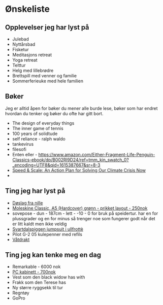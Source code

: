 # Ønskeliste

## Opplevelser jeg har lyst på
- Julebad
- Nyttårsbad
- Fisketur
- Meditasjons retreat
- Yoga retreat
- Telttur
- Helg med lillebrødre
- Brettspill med venner og familie
- Sommerferieuke med hele familien

## Bøker
Jeg er alltid åpen for bøker du mener alle burde lese, bøker som har endret hvordan du tenker og bøker du ofte har gitt bort.
- The design of everyday things
- The inner game of tennis
- 100 years of solidtude
- self reliance - ralph waldo
- tankevirus
- filesofi
 - Enten eller - https://www.amazon.com/Either-Fragment-Life-Penguin-Classics-ebook/dp/B002RI9D24/ref=tmm_kin_swatch_0?_encoding=UTF8&qid=1615387667&sr=8-3
 - [Speed & Scale: An Action Plan for Solving Our Climate Crisis Now](https://www.adlibris.com/no/bok/speedscale-9780241537770)
 - 

## Ting jeg har lyst på
- [Døslag fra nille](https://www.nille.no/produkter/kjokken/annet-kjokkenutstyr/p-108247-dorslag-noir-sort-metall-o22cm/?code=108247)
- [Moleskine Classic, A5 (Hardcover) grønn - prikket layout - 250nok](https://goodnotes.no/collections/moleskine/products/moleskine-classic-a5-hardcover?variant=39311761014830) 
- sovepose - dun - 187cm - lett - -10 - 0 for bruk på speidertur. har en for plussgrader og en for minus så trenger noe som fungerer godt når det er litt kaldt men ikke veldig
- [Svartdalspiggen jumpsuit i ullfrottè](https://www.sparkjop.no/svartdalspiggen-jumpsuit-i-ullfrott-_415292?level_1=61713)
- Pilot G-2 05 kulepenner med refils
- [Våtdrakt](https://prisguiden.no/produkt/head-multix-vl-fullsuit-herre-498407)

## Ting jeg kan tenke meg en dag
- Remarkable - 6000 nok
- [PC kabinett - 700nok](https://www.komplett.no/product/863350/datautstyr/pc-komponenter/kabinetterbarebone/minimicronano-tower/fractal-design-core-500-mini-itx-sort)
- Vest som den black widow has with
- Frakk som den Terese has
- Ny større ryggsekk til tur
- Regntøy
- GoPro

<!--
Onily 
- nike weare - pink and blue https://www.nike.com/no/en/t/air-force-1-fontanka-shoes-VrVC6t/DO6719-100
https://www.boozt.com/no/no/vagabond/cosmo-2-0_29609286/223595784?navId=60323&group=brandwall&position=1400000
-->



